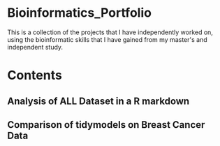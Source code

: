 # Bioinformatics_Portfolio
This is a collection of the projects that I have independently worked on, using the bioinformatic skills that I have gained from my master's and independent study. 

# Contents 

## Analysis of ALL Dataset in a R markdown

## Comparison of tidymodels on Breast Cancer Data 
